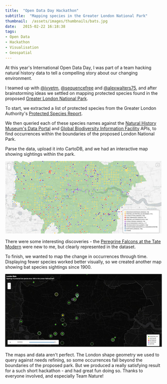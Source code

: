 ```yaml
---
title:  "Open Data Day Hackathon"
subtitle:  "Mapping species in the Greater London National Park"
thumbnail:  /assets/images/thumbnails/bats.jpg
date:   2015-02-22 16:18:38
tags:
- Open Data
- Hackathon
- Visualisation
- Geospatial
---
```


At this year's International Open Data Day, I was part of a team hacking natural history data to tell a compelling story about our changing environment.
 
 
 
 

I teamed up with <a target="_blank" rel="nofollow" href="https://twitter.com/ivvetm">@ivvetm</a>, <a target="_blank" rel="nofollow" href="https://twitter.com/sequencefree">@sequencefree</a> and <a target="_blank" rel="nofollow" href="https://twitter.com/alexwalters75">@alexwalters75</a>, and after brainstorming ideas we settled on mapping protected species found in the proposed <a target="_blank" rel="nofollow" href="http://www.greaterlondonnationalpark.org.uk">Greater London National Park</a>.

To start, we extracted a list of protected species from the Greater London Authority's <a target="_blank" rel="nofollow" href="http://legacy.london.gov.uk/mayor/environment/biodiversity/docs/protected_species_in_london.pdf">Protected Species Report</a>.

We then queried each of these species names against the <a target="_blank" rel="nofollow" href="http://data.nhm.ac.uk/">Natural History Museum's Data Portal</a> and <a target="_blank" rel="nofollow" href="http://www.gbif.org/">Global Biodiversity Information Facility</a> APIs, to find occurrences within the boundaries of the proposed London National Park. 

Parse the data, upload it into CartoDB, and we had an interactive map showing sightings within the park.     

<a href="/opendataday/species.html" target="_blank">
    <img src="/assets/140222-specimen-map.jpg" title="London National Park Specimen Map" />
</a>

There were some interesting discoveries - the <a href="http://www.wwww.rspb.org.uk/discoverandenjoynature/seenature/datewithnature/146957-peregrines-at-the-tate-modern">Peregrine Falcons at the Tate Modern</a> were new to me, but clearly represented in the dataset.

To finish, we wanted to map the change in occurrences through time.  Displaying fewer species worked better visually, so we created another map showing bat species sightings since 1900.

<a href="/opendataday/bats.html" target="_blank">
    <img src="/assets/140222-bats-map.jpg" title="London National Park Bats since 1900" />
</a>

The maps and data aren't perfect.  The London shape geometry we used to query against needs refining, so some occurrences fall beyond the boundaries of the proposed park.  But we produced a really satisfying result for a such short hackathon - and had great fun doing so. Thanks to everyone involved, and especially Team Nature!



